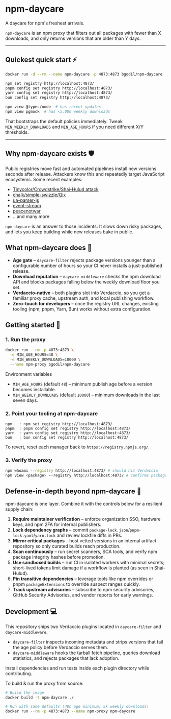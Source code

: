 # npm-daycare

A daycare for npm's freshest arrivals.

`npm-daycare` is an npm proxy that filters out all packages with fewer than X downloads, and only returns versions that are older than Y days.

---

## Quickest quick start ⚡️

```bash
docker run -d --rm --name npm-daycare -p 4873:4873 bgodil/npm-daycare

npm set registry http://localhost:4873/
pnpm config set registry http://localhost:4873/
yarn config set registry http://localhost:4873/
bun config set registry http://localhost:4873/

npm view @types/node  # has recent updates
npm view pgmock  # has <5,000 weekly downloads
```

That bootstraps the default policies immediately. Tweak `MIN_WEEKLY_DOWNLOADS` and `MIN_AGE_HOURS` if you need different X/Y thresholds.

---

## Why npm-daycare exists 🛡️

Public registries move fast and automated pipelines install new versions seconds after release. Attackers know this and repeatedly target JavaScript ecosystems. Some recent examples:

- [Tinycolor/Crowdstrike/Shai-Hulud attack](https://socket.dev/blog/tinycolor-supply-chain-attack-affects-40-packages)
- [chalk/simple-swizzle/Qix](https://socket.dev/blog/npm-author-qix-compromised-in-major-supply-chain-attack)
- [ua-parser-js](https://www.cisa.gov/news-events/alerts/2021/10/22/malware-discovered-popular-npm-package-ua-parser-js)
- [event-stream](https://es-incident.github.io/)
- [peacenotwar](https://en.wikipedia.org/wiki/Peacenotwar)
- ...and many more

`npm-daycare` is an answer to those incidents: It slows down risky packages, and lets you keep building while new releases bake in public.

## What npm-daycare does 🧩

- **Age gate** – `daycare-filter` rejects package versions younger than a configurable number of hours so your CI never installs a just-published release.
- **Download reputation** – `daycare-middleware` checks the npm download API and blocks packages falling below the weekly download floor you set.
- **Verdaccio-native** – both plugins slot into Verdaccio, so you get a familiar proxy cache, upstream auth, and local publishing workflow.
- **Zero-touch for developers** – once the registry URL changes, existing tooling (npm, pnpm, Yarn, Bun) works without extra configuration.

## Getting started 🚀

### 1. Run the proxy

```bash
docker run --rm -p 4873:4873 \
  -e MIN_AGE_HOURS=48 \
  -e MIN_WEEKLY_DOWNLOADS=10000 \
  --name npm-proxy bgodil/npm-daycare
```

Environment variables

- `MIN_AGE_HOURS` (default `48`) – minimum publish age before a version becomes installable.
- `MIN_WEEKLY_DOWNLOADS` (default `10000`) – minimum downloads in the last seven days.

### 2. Point your tooling at npm-daycare

```
npm   : npm set registry http://localhost:4873/
pnpm  : pnpm config set registry http://localhost:4873/
yarn  : yarn config set registry http://localhost:4873/
bun   : bun config set registry http://localhost:4873/
```

To revert, reset each manager back to `https://registry.npmjs.org/`.

### 3. Verify the proxy

```bash
npm whoami --registry http://localhost:4873/ # should hit Verdaccio
npm view <package> --registry http://localhost:4873/ # confirms package visibility
```

## Defense-in-depth beyond npm-daycare 🏰

npm-daycare is one layer. Combine it with the controls below for a resilient supply chain:

1. **Require maintainer verification** – enforce organization SSO, hardware keys, and npm 2FA for internal publishers.
2. **Lock dependency graphs** – commit `package-lock.json`/`pnpm-lock.yaml`/`yarn.lock` and review lockfile diffs in PRs.
3. **Mirror critical packages** – host vetted versions in an internal artifact repository so only curated builds reach production.
4. **Scan continuously** – run secret scanners, SCA tools, and verify npm package integrity hashes before promotion.
5. **Use sandboxed builds** – run CI in isolated workers with minimal secrets; short-lived tokens limit damage if a workflow is planted (as seen in Shai-Hulud).
6. **Pin transitive dependencies** – leverage tools like npm overrides or pnpm `packageExtensions` to override suspect ranges quickly.
7. **Track upstream advisories** – subscribe to npm security advisories, GitHub Security Advisories, and vendor reports for early warnings.

## Development 💻

This repository ships two Verdaccio plugins located in `daycare-filter` and `daycare-middleware`.

- `daycare-filter` inspects incoming metadata and strips versions that fail the age policy before Verdaccio serves them.
- `daycare-middleware` hooks the tarball fetch pipeline, queries download statistics, and rejects packages that lack adoption.

Install dependencies and run tests inside each plugin directory while contributing.

To build & run the proxy from source:

```bash
# Build the image
docker build -t npm-daycare ./

# Run with sane defaults (48h age minimum, 5k weekly downloads)
docker run --rm -p 4873:4873 --name npm-proxy npm-daycare
```

